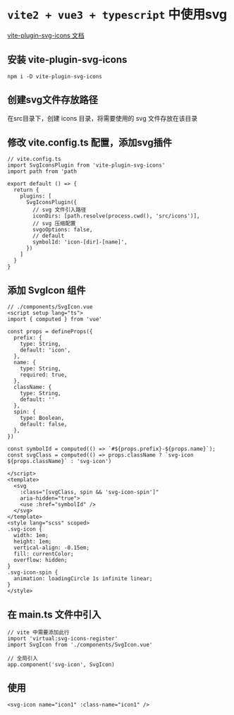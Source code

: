 # ` vite2 + vue3 + typescript ` 中使用svg


[vite-plugin-svg-icons 文档](https://www.npmjs.com/package/vite-plugin-svg-icons/)
## 安装 vite-plugin-svg-icons
`npm i -D vite-plugin-svg-icons`

## 创建svg文件存放路径
在src目录下，创建 icons 目录，将需要使用的 svg 文件存放在该目录

## 修改 vite.config.ts 配置，添加svg插件
```
// vite.config.ts
import SvgIconsPlugin from 'vite-plugin-svg-icons'
import path from 'path

export default () => {
  return {
    plugins: [
      SvgIconsPlugin({
        // svg 文件引入路径
        iconDirs: [path.resolve(process.cwd(), 'src/icons')],
        // svg 压缩配置
        svgoOptions: false,
        // default
        symbolId: 'icon-[dir]-[name]',
      })
    ]
  }
}
```

## 添加 SvgIcon 组件
```
// ./components/SvgIcon.vue
<script setup lang="ts">
import { computed } from 'vue'

const props = defineProps({
  prefix: {
    type: String,
    default: 'icon',
  },
  name: {
    type: String,
    required: true,
  },
  className: {
    type: String,
    default: ''
  },
  spin: {
    type: Boolean,
    default: false,
  },
})

const symbolId = computed(() => `#${props.prefix}-${props.name}`);
const svgClass = computed(() => props.className ? `svg-icon ${props.className}` : 'svg-icon')

</script>
<template>
  <svg
    :class="[svgClass, spin && 'svg-icon-spin']"
    aria-hidden="true">
    <use :href="symbolId" />
  </svg>
</template>
<style lang="scss" scoped>
.svg-icon {
  width: 1em;
  height: 1em;
  vertical-align: -0.15em;
  fill: currentColor;
  overflow: hidden;
}
.svg-icon-spin {
  animation: loadingCircle 1s infinite linear;
}
</style>

```

## 在 main.ts 文件中引入
```
// vite 中需要添加此行
import 'virtual:svg-icons-register'
import SvgIcon from './components/SvgIcon.vue'

// 全局引入
app.component('svg-icon', SvgIcon)

```

## 使用
```
<svg-icon name="icon1" :class-name="icon1" />
```
